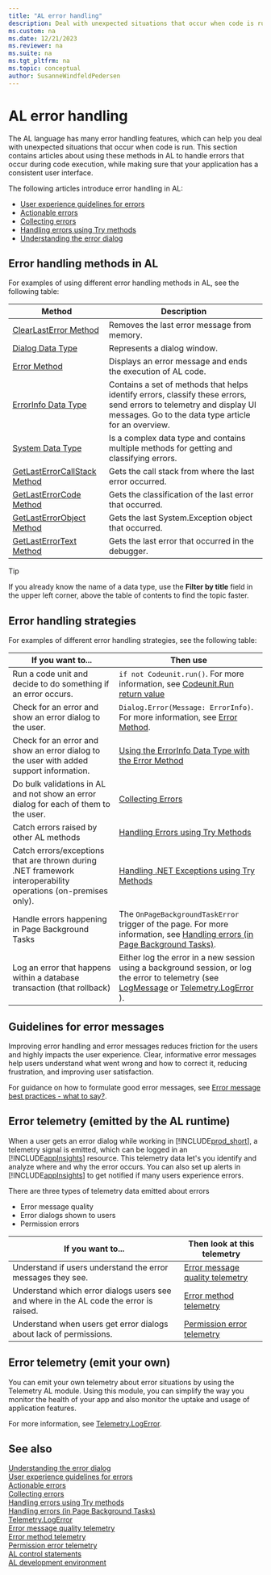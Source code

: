 ```yaml
---
title: "AL error handling"
description: Deal with unexpected situations that occur when code is run in AL for Business Central
ms.custom: na
ms.date: 12/21/2023
ms.reviewer: na
ms.suite: na
ms.tgt_pltfrm: na
ms.topic: conceptual
author: SusanneWindfeldPedersen
---
```


# AL error handling

The AL language has many error handling features, which can help you deal with unexpected situations that occur when code is run. This section contains articles about using these methods in AL to handle errors that occur during code execution, while making sure that your application has a consistent user interface. 

The following articles introduce error handling in AL:

- [User experience guidelines for errors](devenv-error-handling-guidelines.md)  
- [Actionable errors](devenv-actionable-errors.md) 
- [Collecting errors](devenv-error-collection.md) 
- [Handling errors using Try methods](devenv-handling-errors-using-try-methods.md)   
- [Understanding the error dialog](devenv-error-dialog.md)   

## Error handling methods in AL

For examples of using different error handling methods in AL, see the following table:

| Method | Description |
|--------|---------|
|[ClearLastError Method](methods-auto/system/system-clearlasterror-method.md)| Removes the last error message from memory. |
|[Dialog Data Type](methods-auto/dialog/dialog-data-type.md)| Represents a dialog window. |
|[Error Method](methods-auto/dialog/dialog-error-errorinfo-method.md) | Displays an error message and ends the execution of AL code.|
|[ErrorInfo Data Type](methods-auto/errorinfo/errorinfo-data-type.md) | Contains a set of methods that helps identify errors, classify these errors, send errors to telemetry and display UI messages. Go to the data type article for an overview.|
|[System Data Type](methods-auto/system/system-data-type.md)|Is a complex data type and contains multiple methods for getting and classifying errors.|
|[GetLastErrorCallStack Method](methods-auto/system/system-getlasterrorcallstack-method.md)| Gets the call stack from where the last error occurred. |
|[GetLastErrorCode Method](methods-auto/system/system-getlasterrorcode-method.md)| Gets the classification of the last error that occurred. |
|[GetLastErrorObject Method](methods-auto/system/system-getlasterrorobject-method.md)| Gets the last System.Exception object that occurred. |
|[GetLastErrorText Method](methods-auto/system/system-getlasterrortext--method.md)| Gets the last error that occurred in the debugger. |

> [!TIP]  
> If you already know the name of a data type, use the **Filter by title** field in the upper left corner, above the table of contents to find the topic faster.

## Error handling strategies

For examples of different error handling strategies, see the following table:

| If you want to...| Then use|
|------------------|---------|
| Run a code unit and decide to do something if an error occurs. | `if not Codeunit.run()`. For more information, see [Codeunit.Run return value](methods-auto/codeunit/codeunit-run-method.md) |
| Check for an error and show an error dialog to the user. |`Dialog.Error(Message: ErrorInfo)`. For more information, see [Error Method](methods-auto/dialog/dialog-error-errorinfo-method.md). |
| Check for an error and show an error dialog to the user with added support information. | [Using the ErrorInfo Data Type with the Error Method](methods-auto/errorinfo/errorinfo-data-type.md) |
| Do bulk validations in AL and not show an error dialog for each of them to the user. | [Collecting Errors](devenv-error-collection.md) |
| Catch errors raised by other AL methods| [Handling Errors using Try Methods](devenv-handling-errors-using-try-methods.md) | 
| Catch errors/exceptions that are thrown during .NET framework interoperability operations (on-premises only). | [Handling .NET Exceptions using Try Methods](devenv-handling-errors-using-try-methods.md)|
| Handle errors happening in Page Background Tasks | The `OnPageBackgroundTaskError` trigger of the page. For more information, see [Handling errors (in Page Background Tasks)](devenv-page-background-tasks.md#handling-errors). | 
| Log an error that happens within a database transaction (that rollback) | Either log the error in a new session using a background session, or log the error to telemetry (see [LogMessage](./methods-auto/session/session-logmessage-string-string-verbosity-dataclassification-telemetryscope-dictionary[text,text]-method.md) or [Telemetry.LogError](../administration/telemetry-feature-telemetry.md#LogError) ). | 


## Guidelines for error messages

Improving error handling and error messages reduces friction for the users and highly impacts the user experience. Clear, informative error messages help users understand what went wrong and how to correct it, reducing frustration, and improving user satisfaction. 

For guidance on how to formulate good error messages, see [Error message best practices - what to say?](devenv-error-handling-guidelines.md#error_message_best_practices).


## Error telemetry (emitted by the AL runtime)

When a user gets an error dialog while working in [!INCLUDE[prod_short](../includes/prod_short.md)], a telemetry signal is emitted, which can be logged in an [!INCLUDE[appInsights](../includes/azure-appinsights-name.md)] resource. This telemetry data let's you identify and analyze where and why the error occurs. You can also set up alerts in [!INCLUDE[appInsights](../includes/azure-appinsights-name.md)] to get notified if many users experience errors.

There are three types of telemetry data emitted about errors

- Error message quality
- Error dialogs shown to users
- Permission errors 


| If you want to...| Then look at this telemetry |
|------------------|---------------------------- |
| Understand if users understand the error messages they see. | [Error message quality telemetry](../administration/telemetry-error-message-voting-trace.md) |
| Understand which error dialogs users see and where in the AL code the error is raised. | [Error method telemetry](../administration/telemetry-error-method-trace.md) |
| Understand when users get error dialogs about lack of permissions. | [Permission error telemetry](../administration/telemetry-permission-error-trace.md) |


## Error telemetry (emit your own)

You can emit your own telemetry about error situations by using the Telemetry AL module. Using this module, you can simplify the way you monitor the health of your app and also monitor the uptake and usage of application features. 

For more information, see [Telemetry.LogError](../administration/telemetry-feature-telemetry.md#LogError).


## See also

[Understanding the error dialog](devenv-error-dialog.md)   
[User experience guidelines for errors](devenv-error-handling-guidelines.md)  
[Actionable errors](devenv-actionable-errors.md)   
[Collecting errors](devenv-error-collection.md)   
[Handling errors using Try methods](devenv-handling-errors-using-try-methods.md)   
[Handling errors (in Page Background Tasks)](devenv-page-background-tasks.md#handling-errors)  
[Telemetry.LogError](../administration/telemetry-feature-telemetry.md#LogError)  
[Error message quality telemetry](../administration/telemetry-error-message-voting-trace.md)   
[Error method telemetry](../administration/telemetry-error-method-trace.md)  
[Permission error telemetry](../administration/telemetry-permission-error-trace.md)   
[AL control statements](devenv-al-control-statements.md)   
[AL development environment](devenv-reference-overview.md)   
